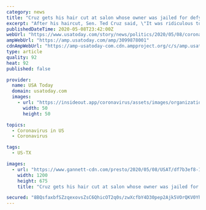 ```yaml
---
category: news
title: "Cruz gets his hair cut at salon whose owner was jailed for defying Texas coronavirus restrictions"
excerpt: "After his haircut, Sen. Ted Cruz said, \"It was ridiculous to see somebody sentenced to seven days in jail for cutting hair.\""
publishedDateTime: 2020-05-08T23:42:00Z
webUrl: "https://www.usatoday.com/story/news/politics/2020/05/08/coronavirus-ted-cruz-gets-haircut-salon-whose-owner-jailed/3099878001/"
ampWebUrl: "https://amp.usatoday.com/amp/3099878001"
cdnAmpWebUrl: "https://amp-usatoday-com.cdn.ampproject.org/c/s/amp.usatoday.com/amp/3099878001"
type: article
quality: 92
heat: 92
published: false

provider:
  name: USA Today
  domain: usatoday.com
  images:
    - url: "https://insideout.app/coronavirus/assets/images/organizations/usatoday.com-50x50.jpg"
      width: 50
      height: 50

topics:
  - Coronavirus in US
  - Coronavirus

tags:
  - US-TX

images:
  - url: "https://www.gannett-cdn.com/presto/2020/05/08/USAT/df7b3ef8-1263-4610-a0a3-e57427451a47-GTY_1223483924.JPG?auto=webp&crop=6045,3401,x0,y307&format=pjpg&width=1200"
    width: 1200
    height: 675
    title: "Cruz gets his hair cut at salon whose owner was jailed for defying Texas coronavirus restrictions"

secured: "8BQsfaxbfSZzqexovsZsC6QhicOT2q0s/zwXcfbY4D30pep2Ajk5VOrQKV0YhsJfZF8T+YFL6Buyp3rxuBOEjWmVBQ3CEGEqWtOiej18hRDBfa6aE/baFFMD3uKmc7ZwEWgbjUq5DnC0DfowVKsCNL7vFhz9Ts3lI9bIbERr2+LmC4mhMn6RX7cq5byC+8ucGNdDW2zCSbBcf1mSpRAPVph5DUuHtylkBr8nd4FbBZutbjJq9pLVh5fUWLtjKntQtf6U6b7SylBthk0UyPsOogbMI+IFRQUpw590bcVe+2fe4oEoMXi4xf3yW5lDuC0QW6V9STwp5vnwXYZUsVvn891fwASmUxyX1HXZtngIS4JJPwHVFjIAqmul67c4HCw/AgUxw3gO6ZXR0zsMyP0d6ZHQOHjLF2p/N+rmbBuaexNPp9lAwUJLvrcg9pl5qQUzeUNyB1W/zFaokbbFfw1WtLMuJ629MFJ+KOEIuaA/SD0=;tv4fI1duzb23mb6cPie8Vg=="
---
```


